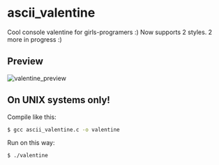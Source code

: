 # ascii_valentine

Cool console valentine for girls-programers :)
Now supports 2 styles. 2 more in progress :)

## Preview

![valentine_preview](/../preview/valentine.png?raw=true)

## On UNIX systems only!

Compile like this:

```sh
$ gcc ascii_valentine.c -o valentine
```

Run on this way:

```sh
$ ./valentine
```
